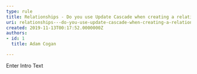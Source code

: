 ```yaml
---
type: rule
title: Relationships - Do you use Update Cascade when creating a relationship?
uri: relationships---do-you-use-update-cascade-when-creating-a-relationship
created: 2019-11-13T00:17:52.0000000Z
authors:
- id: 1
  title: Adam Cogan

---
```




<span class='intro'> Enter Intro Text </span>




